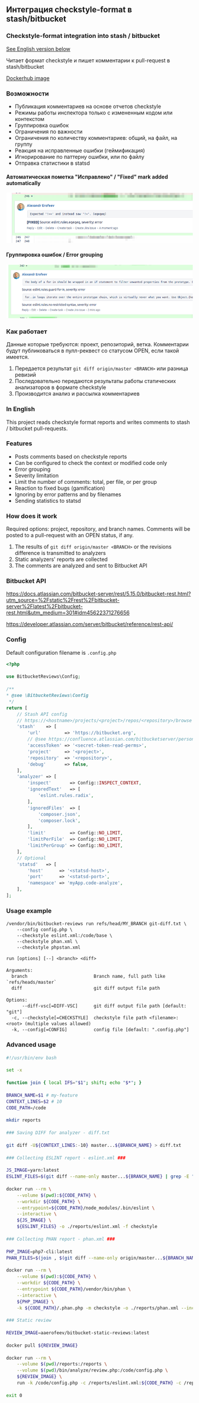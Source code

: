## Интеграция checkstyle-format в stash/bitbucket
### Checkstyle-format integration into stash / bitbucket

[See English version below](#in-english)

Читает формат checkstyle и пишет комментарии к pull-request в stash/bitbucket

[Dockerhub image](https://hub.docker.com/r/aaerofeev/bitbucket-static-reviews)

### Возможности

- Публикация комментариев на основе отчетов checkstyle
- Режимы работы инспектора только с измененным кодом или контекстом
- Группировка ошибок
- Ограничения по важности
- Ограничения по количеству комментариев: общий, на файл, на группу
- Реакция на исправленные ошибки (геймификация)
- Игнорирование по паттерну ошибки, или по файлу
- Отправка статистики в statsd

#### Автоматическая пометка "Исправлено" / "Fixed" mark added automatically

![Fixed](https://github.com/aaerofeev/bitbucket-static-reviews/blob/master/docs/Selection_006.png?raw=true)


#### Группировка ошибок / Error grouping

![Group](https://github.com/aaerofeev/bitbucket-static-reviews/blob/master/docs/Selection_007.png?raw=true)

### Как работает

Данные которые требуются: проект, репозиторий, ветка.
Комментарии будут публиковаться в пулл-реквест со статусом OPEN, если такой имеется.

1. Передается результат `git diff origin/master <BRANCH>` или разница ревизий
2. Последовательно передаются результаты работы статических анализаторов в формате checkstyle
3. Производится анализ и рассылка комментариев

### In English

This project reads checkstyle format reports and writes comments to stash / bitbucket pull-requests.

### Features

- Posts comments based on checkstyle reports
- Can be configured to check the context or modified code only
- Error grouping
- Severity limitation
- Limit the number of comments: total, per file, or per group
- Reaction to fixed bugs (gamification)
- Ignoring by error patterns and by filenames
- Sending statistics to statsd

### How does it work

Required options: project, repository, and branch names.
Comments will be posted to a pull-request with an OPEN status, if any.

1. The results of `git diff origin/master <BRANCH>` or the revisions difference is transmitted to analyzers
2. Static analyzers' reports are collected
3. The comments are analyzed and sent to Bitbucket API

### Bitbucket API

https://docs.atlassian.com/bitbucket-server/rest/5.15.0/bitbucket-rest.html?utm_source=%2Fstatic%2Frest%2Fbitbucket-server%2Flatest%2Fbitbucket-rest.html&utm_medium=301#idm45622371276656

https://developer.atlassian.com/server/bitbucket/reference/rest-api/

### Config

Default configuration filename is `.config.php`

```php
<?php

use BitbucketReviews\Config;

/**
* @see \BitbucketReviews\Config
 */
return [
    // Stash API config
    // https://<hostname>/projects/<project>/repos/<repository>/browse
    'stash'    => [
        'url'         => 'https://bitbucket.org',
        // @see https://confluence.atlassian.com/bitbucketserver/personal-access-tokens-939515499.html
        'accessToken' => '<secret-token-read-perms>',
        'project'     => '<project>',
        'repository'  => '<repository>',
        'debug'       => false,
    ],
    'analyzer' => [
        'inspect'       => Config::INSPECT_CONTEXT,
        'ignoredText'   => [
            'eslint.rules.radix',
        ],
        'ignoredFiles'  => [
            'composer.json',
            'composer.lock',
        ],
        'limit'         => Config::NO_LIMIT,
        'limitPerFile'  => Config::NO_LIMIT,
        'limitPerGroup' => Config::NO_LIMIT,
    ],
    // Optional
    'statsd'   => [
        'host'      => '<statsd-host>',
        'port'      => '<statsd-port>',
        'namespace' => 'myApp.code-analyze',
    ],
];
```

### Usage example

```
/vendor/bin/bitbucket-reviews run refs/head/MY_BRANCH git-diff.txt \
    --config config.php \
    --checkstyle eslint.xml:/code/base \
    --checkstyle phan.xml \
    --checkstyle phpstan.xml
```

```
run [options] [--] <branch> <diff>

Arguments:
  branch                         Branch name, full path like `refs/heads/master`
  diff                           git diff output file path

Options:
      --diff-vsc[=DIFF-VSC]      git diff output file path [default: "git"]
  -c, --checkstyle[=CHECKSTYLE]  checkstyle file path <filename>:<root> (multiple values allowed)
  -k, --config[=CONFIG]          config file [default: ".config.php"]
```

### Advanced usage

```bash
#!/usr/bin/env bash

set -x

function join { local IFS="$1"; shift; echo "$*"; }

BRANCH_NAME=$1 # my-feature
CONTEXT_LINES=$2 # 10
CODE_PATH=/code

mkdir reports

### Saving DIFF for analyzer - diff.txt

git diff -U${CONTEXT_LINES:-10} master...${BRANCH_NAME} > diff.txt

### Collecting ESLINT report - eslint.xml ###

JS_IMAGE=yarn:latest
ESLINT_FILES=$(git diff --name-only master...${BRANCH_NAME} | grep -E "\.(js|vue)$")

docker run --rm \
    --volume $(pwd):${CODE_PATH} \
    --workdir ${CODE_PATH} \
    --entrypoint=${CODE_PATH}/node_modules/.bin/eslint \
    --interactive \
    ${JS_IMAGE} \
    ${ESLINT_FILES} -o ./reports/eslint.xml -f checkstyle

### Collecting PHAN report - phan.xml ###

PHP_IMAGE=php7-cli:latest
PHAN_FILES=$(join , $(git diff --name-only origin/master...${BRANCH_NAME} | grep -E "\.php$"))

docker run --rm \
    --volume $(pwd):${CODE_PATH} \
    --workdir ${CODE_PATH} \
    --entrypoint ${CODE_PATH}/vendor/bin/phan \
    --interactive \
    ${PHP_IMAGE} \
    -k ${CODE_PATH}/.phan.php -m checkstyle -o ./reports/phan.xml --include-analysis-file-list ${PHAN_FILES}

### Static review

REVIEW_IMAGE=aaerofeev/bitbucket-static-reviews:latest

docker pull ${REVIEW_IMAGE}

docker run --rm \
    --volume $(pwd)/reports:/reports \
    --volume $(pwd)/bin/analyze/review.php:/code/config.php \
    ${REVIEW_IMAGE} \
    run -k /code/config.php -c /reports/eslint.xml:${CODE_PATH} -c /reports/phan.xml refs/heads/${BRANCH_NAME} /reports/diff.txt

exit 0
```

